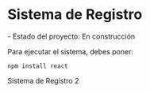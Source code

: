 <h1> Sistema de Registro</h1>
- Estado del proyecto: En construcción

Para ejecutar el sistema, debes poner:

```npm install react```

Sistema de Registro 2
